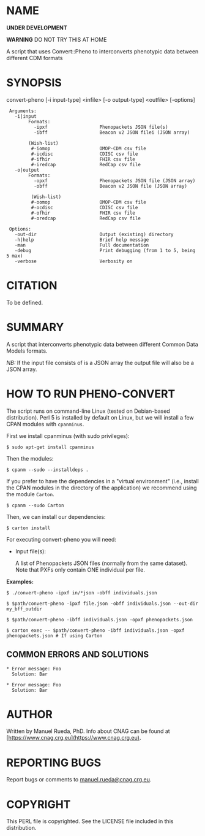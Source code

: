 # NAME

**UNDER DEVELOPMENT**

**WARNING** DO NOT TRY THIS AT HOME

A script that uses Convert::Pheno to interconverts phenotypic data between different CDM formats

# SYNOPSIS

convert-pheno \[-i input-type\] &lt;infile> \[-o output-type\] &lt;outfile> \[-options\]

     Arguments:                       
       -i|input
            Formats:  
              -ipxf                   Phenopackets JSON file(s)
              -ibff                   Beacon v2 JSON filei (JSON array)

            (Wish-list)
             #-iomop                  OMOP-CDM csv file
             #-icdisc                 CDISC csv file
             #-ifhir                  FHIR csv file
             #-iredcap                RedCap csv file
       -o|output
            Formats:  
              -opxf                   Phenopackets JSON file (JSON array)
              -obff                   Beacon v2 JSON file (JSON array)

             (Wish-list)
             #-oomop                  OMOP-CDM csv file
             #-ocdisc                 CDISC csv file
             #-ofhir                  FHIR csv file
             #-oredcap                RedCap csv file

     Options:
       -out-dir                       Output (existing) directory
       -h|help                        Brief help message
       -man                           Full documentation
       -debug                         Print debugging (from 1 to 5, being 5 max)
       -verbose                       Verbosity on
     

# CITATION

To be defined.

# SUMMARY

A script that interconverts phenotypic data between different Common Data Models formats.

_NB:_ If the input file consists of is a JSON array the output file will also be a JSON array.

# HOW TO RUN PHENO-CONVERT

The script runs on command-line Linux (tested on Debian-based distribution). Perl 5 is installed by default on Linux, 
but we will install a few CPAN modules with `cpanminus`.

First we install cpanminus (with sudo privileges):

    $ sudo apt-get install cpanminus

Then the modules:

    $ cpanm --sudo --installdeps .

If you prefer to have the dependencies in a "virtual environment" (i.e., install the CPAN modules in the directory of the application) we recommend using the module `Carton`.

    $ cpanm --sudo Carton

Then, we can install our dependencies:

    $ carton install

For executing convert-pheno you will need:

- Input file(s):

    A list of Phenopackets JSON files (normally from the same dataset). Note that PXFs only contain ONE individual per file.

**Examples:**

    $ ./convert-pheno -ipxf in/*json -obff individuals.json

    $ $path/convert-pheno -ipxf file.json -obff individuals.json --out-dir my_bff_outdir

    $ $path/convert-pheno -ibff individuals.json -opxf phenopackets.json

    $ carton exec -- $path/convert-pheno -ibff individuals.json -opxf phenopackets.json # If using Carton

## COMMON ERRORS AND SOLUTIONS

    * Error message: Foo
      Solution: Bar

    * Error message: Foo
      Solution: Bar

# AUTHOR 

Written by Manuel Rueda, PhD. Info about CNAG can be found at [https://www.cnag.crg.eu](https://www.cnag.crg.eu).

# REPORTING BUGS

Report bugs or comments to <manuel.rueda@cnag.crg.eu>.

# COPYRIGHT

This PERL file is copyrighted. See the LICENSE file included in this distribution.
